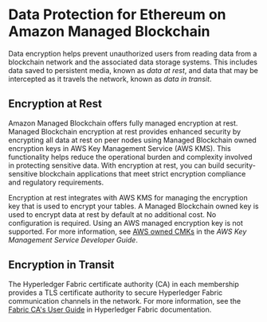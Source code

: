# Data Protection for Ethereum on Amazon Managed Blockchain<a name="managed-blockchain-data-protection"></a>

Data encryption helps prevent unauthorized users from reading data from a blockchain network and the associated data storage systems\. This includes data saved to persistent media, known as *data at rest*, and data that may be intercepted as it travels the network, known as *data in transit*\.

## Encryption at Rest<a name="managed-blockchain-encryption-at-rest"></a>

Amazon Managed Blockchain offers fully managed encryption at rest\. Managed Blockchain encryption at rest provides enhanced security by encrypting all data at rest on peer nodes using Managed Blockchain owned encryption keys in AWS Key Management Service \(AWS KMS\)\. This functionality helps reduce the operational burden and complexity involved in protecting sensitive data\. With encryption at rest, you can build security\-sensitive blockchain applications that meet strict encryption compliance and regulatory requirements\.

Encryption at rest integrates with AWS KMS for managing the encryption key that is used to encrypt your tables\. A Managed Blockchain owned key is used to encrypt data at rest by default at no additional cost\. No configuration is required\. Using an AWS managed encryption key is not supported\. For more information, see [AWS owned CMKs](https://docs.aws.amazon.com/kms/latest/developerguide/concepts.html#aws-owned-cmk) in the *AWS Key Management Service Developer Guide*\.

## Encryption in Transit<a name="managed-blockchain-encryption-in-transit"></a>

The Hyperledger Fabric certificate authority \(CA\) in each membership provides a TLS certificate authority to secure Hyperledger Fabric communication channels in the network\. For more information, see the [Fabric CA's User Guide](https://hyperledger-fabric-ca.readthedocs.io/en/release-1.4/users-guide.html) in Hyperledger Fabric documentation\.